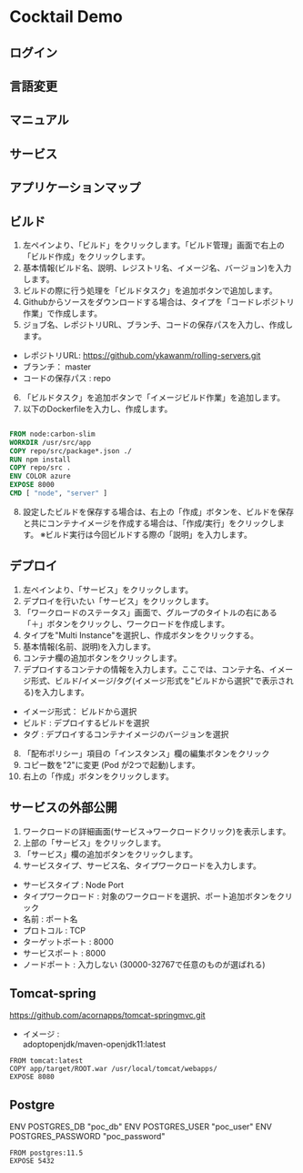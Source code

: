# Cocktail Demo
## ログイン
## 言語変更
## マニュアル
## サービス
## アプリケーションマップ
## ビルド
1. 左ペインより、「ビルド」をクリックします。「ビルド管理」画面で右上の「ビルド作成」をクリックします。
2. 基本情報(ビルド名、説明、レジストリ名、イメージ名、バージョン)を入力します。
3. ビルドの際に行う処理を「ビルドタスク」を追加ボタンで追加します。
4. Githubからソースをダウンロードする場合は、タイプを「コードレポジトリ作業」で作成します。
5. ジョブ名、レポジトリURL、ブランチ、コードの保存パスを入力し、作成します。
- レポジトリURL: https://github.com/ykawanm/rolling-servers.git
- ブランチ： master
- コードの保存パス : repo
6. 「ビルドタスク」を追加ボタンで「イメージビルド作業」を追加します。
7. 以下のDockerfileを入力し、作成します。
```dockerfile

FROM node:carbon-slim
WORKDIR /usr/src/app
COPY repo/src/package*.json ./
RUN npm install
COPY repo/src .
ENV COLOR azure
EXPOSE 8000
CMD [ "node", "server" ]
```
8. 設定したビルドを保存する場合は、右上の「作成」ボタンを、ビルドを保存と共にコンテナイメージを作成する場合は、「作成/実行」をクリックします。
※ビルド実行は今回ビルドする際の「説明」を入力します。
## デプロイ
1. 左ペインより、「サービス」をクリックします。
2. デプロイを行いたい「サービス」をクリックします。
3. 「ワークロードのステータス」画面で、グループのタイトルの右にある「＋」ボタンをクリックし、ワークロードを作成します。
4. タイプを"Multi Instance"を選択し、作成ボタンをクリックする。
5. 基本情報(名前、説明)を入力します。
6. コンテナ欄の追加ボタンをクリックします。
7. デプロイするコンテナの情報を入力します。ここでは、コンテナ名、イメージ形式、ビルド/イメージ/タグ(イメージ形式を"ビルドから選択"で表示される)を入力します。
- イメージ形式： ビルドから選択
- ビルド : デプロイするビルドを選択
- タグ : デプロイするコンテナイメージのバージョンを選択
8. 「配布ポリシー」項目の「インスタンス」欄の編集ボタンをクリック
9. コピー数を"2"に変更 (Pod が2つで起動)します。
10. 右上の「作成」ボタンをクリックします。
## サービスの外部公開
1. ワークロードの詳細画面(サービス->ワークロードクリック)を表示します。
2. 上部の「サービス」をクリックします。
3. 「サービス」欄の追加ボタンをクリックします。
4. サービスタイプ、サービス名、タイプワークロードを入力します。
- サービスタイプ : Node Port
- タイプワークロード : 対象のワークロードを選択、ポート追加ボタンをクリック
- 名前 : ポート名
- プロトコル : TCP
- ターゲットポート : 8000
- サービスポート : 8000
- ノードポート : 入力しない (30000-32767で任意のものが選ばれる)

## Tomcat-spring
https://github.com/acornapps/tomcat-springmvc.git  
- イメージ :   
  adoptopenjdk/maven-openjdk11:latest
```
FROM tomcat:latest
COPY app/target/ROOT.war /usr/local/tomcat/webapps/
EXPOSE 8080
```

## Postgre
ENV POSTGRES_DB "poc_db"
ENV POSTGRES_USER "poc_user"
ENV POSTGRES_PASSWORD "poc_password"
```
FROM postgres:11.5
EXPOSE 5432
```
